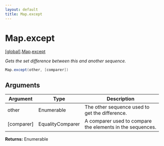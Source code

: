 ```yaml
---
layout: default
title: Map.except
---
```


# Map.except

[\[global\]]({{site.baseurl}}/docs/).[Map]({{site.baseurl}}/docs/Map/).[except]({{site.baseurl}}/docs/Map/except/)

_Gets the set difference between this and another sequence._

```cs
Map.except(other, [comparer])
```

## Arguments

<table>
  <col width="15%">
  <col width="15%">
  <thead>
    <tr>
      <th>Argument</th>
      <th>Type</th>
      <th>Description</th>
    </tr>
  </thead>
  <tbody>
    <tr>
      <td>other</td>
      <td>Enumerable</td>
      <td>The other sequence used to get the difference.</td>
    </tr>
    <tr>
      <td>[comparer]</td>
      <td>EqualityComparer</td>
      <td>A comparer used to compare the elements in the sequences.</td>
    </tr>
  </tbody>
</table>

**Returns:** Enumerable
